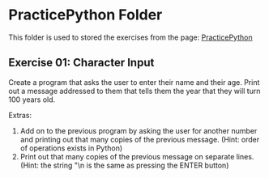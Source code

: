 # PracticePython Folder
This folder is used to stored the exercises from the page: [PracticePython](https://www.practicepython.org/)

## Exercise 01: Character Input
Create a program that asks the user to enter their name and their age. Print out a message addressed to them that tells them the year that they will turn 100 years old.

Extras:

1. Add on to the previous program by asking the user for another number and printing out that many copies of the previous message. (Hint: order of operations exists in Python)
2. Print out that many copies of the previous message on separate lines. (Hint: the string "\n is the same as pressing the ENTER button)
